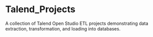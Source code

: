 # Talend_Projects
A collection of Talend Open Studio ETL projects demonstrating data extraction, transformation, and loading into databases.

